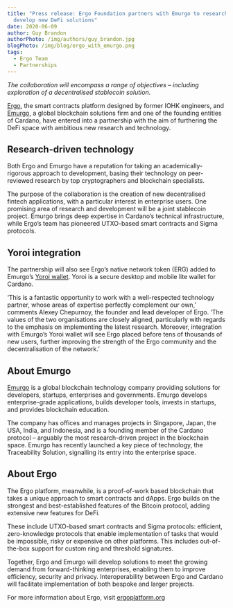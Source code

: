 ```yaml
---
title: "Press release: Ergo Foundation partners with Emurgo to research and
  develop new DeFi solutions"
date: 2020-06-09
author: Guy Brandon
authorPhoto: /img/authors/guy_brandon.jpg
blogPhoto: /img/blog/ergo_with_emurgo.png
tags:
  - Ergo Team
  - Partnerships
---
```


_The collaboration will encompass a range of objectives – including exploration of a decentralised stablecoin solution._

[Ergo](https://ergoplatform.org/en/), the smart contracts platform designed by former IOHK engineers, and [Emurgo](https://emurgo.io/en), a global blockchain solutions firm and one of the founding entities of Cardano, have entered into a partnership with the aim of furthering the DeFi space with ambitious new research and technology.

## Research-driven technology

Both Ergo and Emurgo have a reputation for taking an academically-rigorous approach to development, basing their technology on peer-reviewed research by top cryptographers and blockchain specialists. 

The purpose of the collaboration is the creation of new decentralised fintech applications, with a particular interest in enterprise users. One promising area of research and development will be a joint stablecoin project. Emurgo brings deep expertise in Cardano’s technical infrastructure, while Ergo’s team has pioneered UTXO-based smart contracts and Sigma protocols.

## Yoroi integration

The partnership will also see Ergo’s native network token (ERG) added to Emurgo’s [Yoroi wallet](https://yoroi-wallet.com/). Yoroi is a secure desktop and mobile lite wallet for Cardano.

‘This is a fantastic opportunity to work with a well-respected technology partner, whose areas of expertise perfectly complement our own,’ comments Alexey Chepurnoy, the founder and lead developer of Ergo. ‘The values of the two organisations are closely aligned, particularly with regards to the emphasis on implementing the latest research. Moreover, integration with Emurgo’s Yoroi wallet will see Ergo placed before tens of thousands of new users, further improving the strength of the Ergo community and the decentralisation of the network.’ 

## About Emurgo

[Emurgo](https://emurgo.io) is a global blockchain technology company providing solutions for developers, startups, enterprises and governments. Emurgo develops enterprise-grade applications, builds developer tools, invests in startups, and provides blockchain education.

The company has offices and manages projects in Singapore, Japan, the USA, India, and Indonesia, and is a founding member of the Cardano protocol – arguably the most research-driven project in the blockchain space. Emurgo has recently launched a key piece of technology, the Traceability Solution, signalling its entry into the enterprise space.

## About Ergo

The Ergo platform, meanwhile, is a proof-of-work based blockchain that takes a unique approach to smart contracts and dApps. Ergo builds on the strongest and best-established features of the Bitcoin protocol, adding extensive new features for DeFi.

These include UTXO-based smart contracts and Sigma protocols: efficient, zero-knowledge protocols that enable implementation of tasks that would be impossible, risky or expensive on other platforms. This includes out-of-the-box support for custom ring and threshold signatures. 

Together, Ergo and Emurgo will develop solutions to meet the growing demand from forward-thinking enterprises, enabling them to improve efficiency, security and privacy. Interoperability between Ergo and Cardano will facilitate implementation of both bespoke and larger projects.

For more information about Ergo, visit [ergoplatform.org](https://ergoplatform.org)
